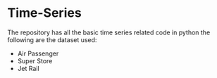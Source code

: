 # Time-Series
The repository has all the basic time series related code in python 
the following are the dataset used:
 - Air Passenger
 - Super Store
 - Jet Rail
